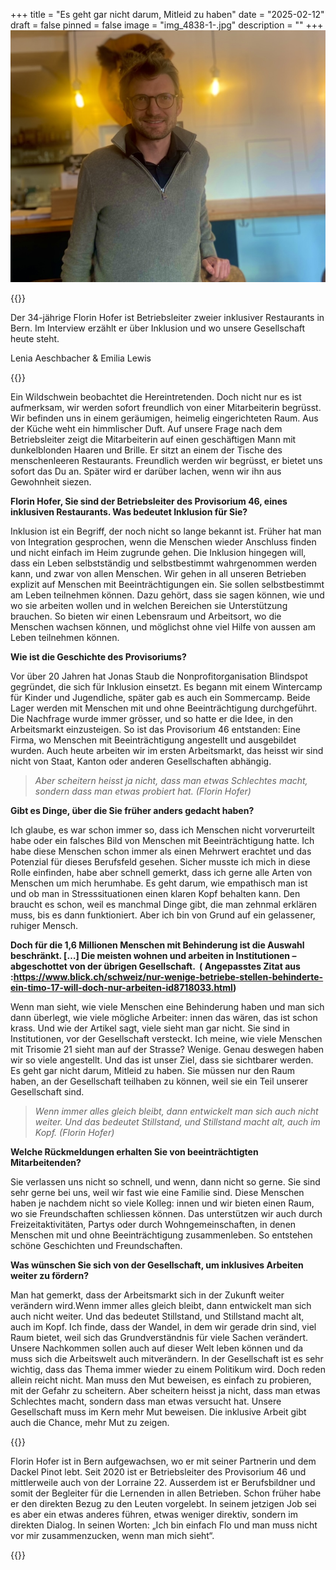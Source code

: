 +++
title = "Es geht gar nicht darum, Mitleid zu haben"
date = "2025-02-12"
draft = false
pinned = false
image = "img_4838-1-.jpg"
description = ""
+++
![Betriebsleiter Florin Hofer mit Wildschwein Gudrun im Hintergrund](img_4838-1-.jpg)

<!--StartFragment-->

{{<lead>}}

Der 34-jährige Florin Hofer ist Betriebsleiter zweier inklusiver Restaurants in Bern. Im Interview erzählt er über Inklusion und wo unsere Gesellschaft heute steht.

Lenia Aeschbacher & Emilia Lewis

{{</lead>}}

<!--EndFragment-->

Ein Wildschwein beobachtet die Hereintretenden. Doch nicht nur es ist aufmerksam, wir werden sofort freundlich von einer Mitarbeiterin begrüsst. Wir befinden uns in einem geräumigen, heimelig eingerichteten Raum. Aus der Küche weht ein himmlischer Duft. Auf unsere Frage nach dem Betriebsleiter zeigt die Mitarbeiterin auf einen geschäftigen Mann mit dunkelblonden Haaren und Brille. Er sitzt an einem der Tische des menschenleeren Restaurants. Freundlich werden wir begrüsst, er bietet uns sofort das Du an. Später wird er darüber lachen, wenn wir ihn aus Gewohnheit siezen.

**Florin Hofer, Sie sind der Betriebsleiter des Provisorium 46, eines inklusiven Restaurants. Was bedeutet Inklusion für Sie?**

Inklusion ist ein Begriff, der noch nicht so lange bekannt ist. Früher hat man von Integration gesprochen, wenn die Menschen wieder Anschluss finden und nicht einfach im Heim zugrunde gehen. Die Inklusion hingegen will, dass ein Leben selbstständig und selbstbestimmt wahrgenommen werden kann, und zwar von allen Menschen. Wir gehen in all unseren Betrieben explizit auf Menschen mit Beeinträchtigungen ein. Sie sollen selbstbestimmt am Leben teilnehmen können. Dazu gehört, dass sie sagen können, wie und wo sie arbeiten wollen und in welchen Bereichen sie Unterstützung brauchen. So bieten wir einen Lebensraum und Arbeitsort, wo die Menschen wachsen können, und möglichst ohne viel Hilfe von aussen am Leben teilnehmen können.

**Wie ist die Geschichte des Provisoriums?**

Vor über 20 Jahren hat Jonas Staub die Nonprofitorganisation Blindspot gegründet, die sich für Inklusion einsetzt. Es begann mit einem Wintercamp für Kinder und Jugendliche, später gab es auch ein Sommercamp. Beide Lager werden mit Menschen mit und ohne Beeinträchtigung durchgeführt. Die Nachfrage wurde immer grösser, und so hatte er die Idee, in den Arbeitsmarkt einzusteigen. So ist das Provisorium 46 entstanden: Eine Firma, wo Menschen mit Beeinträchtigung angestellt und ausgebildet wurden. Auch heute arbeiten wir im ersten Arbeitsmarkt, das heisst wir sind nicht von Staat, Kanton oder anderen Gesellschaften abhängig.

> *Aber scheitern heisst ja nicht, dass man etwas Schlechtes macht, sondern dass man etwas probiert hat. (Florin Hofer)*

**Gibt es Dinge, über die Sie früher anders gedacht haben?**

Ich glaube, es war schon immer so, dass ich Menschen nicht vorverurteilt habe oder ein falsches Bild von Menschen mit Beeinträchtigung hatte. Ich habe diese Menschen schon immer als einen Mehrwert erachtet und das Potenzial für dieses Berufsfeld gesehen. Sicher musste ich mich in diese Rolle einfinden, habe aber schnell gemerkt, dass ich gerne alle Arten von Menschen um mich herumhabe. Es geht darum, wie empathisch man ist und ob man in Stresssituationen einen klaren Kopf behalten kann. Den braucht es schon, weil es manchmal Dinge gibt, die man zehnmal erklären muss, bis es dann funktioniert. Aber ich bin von Grund auf ein gelassener, ruhiger Mensch.

**Doch für die 1,6 Millionen Menschen mit Behinderung ist die Auswahl beschränkt. \[…] Die meisten wohnen und arbeiten in Institutionen – abgeschottet von der übrigen Gesellschaft.  ( Angepasstes Zitat aus :<https://www.blick.ch/schweiz/nur-wenige-betriebe-stellen-behinderte-ein-timo-17-will-doch-nur-arbeiten-id8718033.html>)**

Wenn man sieht, wie viele Menschen eine Behinderung haben und man sich dann überlegt, wie viele mögliche Arbeiter: innen das wären, das ist schon krass. Und wie der Artikel sagt, viele sieht man gar nicht. Sie sind in Institutionen, vor der Gesellschaft versteckt. Ich meine, wie viele Menschen mit Trisomie 21 sieht man auf der Strasse? Wenige. Genau deswegen haben wir so viele angestellt. Und das ist unser Ziel, dass sie sichtbarer werden. Es geht gar nicht darum, Mitleid zu haben. Sie müssen nur den Raum haben, an der Gesellschaft teilhaben zu können, weil sie ein Teil unserer Gesellschaft sind.

> *Wenn immer alles gleich bleibt, dann entwickelt man sich auch nicht weiter. Und das bedeutet Stillstand, und Stillstand macht alt, auch im Kopf. (Florin Hofer)*

**Welche Rückmeldungen erhalten Sie von beeinträchtigten Mitarbeitenden?** 

Sie verlassen uns nicht so schnell, und wenn, dann nicht so gerne. Sie sind sehr gerne bei uns, weil wir fast wie eine Familie sind. Diese Menschen haben je nachdem nicht so viele Kolleg: innen und wir bieten einen Raum, wo sie Freundschaften schliessen können. Das unterstützen wir auch durch Freizeitaktivitäten, Partys oder durch Wohngemeinschaften, in denen Menschen mit und ohne Beeinträchtigung zusammenleben. So entstehen schöne Geschichten und Freundschaften.

**Was wünschen Sie sich von der Gesellschaft, um inklusives Arbeiten weiter zu fördern?** 

Man hat gemerkt, dass der Arbeitsmarkt sich in der Zukunft weiter verändern wird.Wenn immer alles gleich bleibt, dann entwickelt man sich auch nicht weiter. Und das bedeutet Stillstand, und Stillstand macht alt, auch im Kopf. Ich finde, dass der Wandel, in dem wir gerade drin sind, viel Raum bietet, weil sich das Grundverständnis für viele Sachen verändert. Unsere Nachkommen sollen auch auf dieser Welt leben können und da muss sich die Arbeitswelt auch mitverändern. In der Gesellschaft ist es sehr wichtig, dass das Thema immer wieder zu einem Politikum wird. Doch reden allein reicht nicht. Man muss den Mut beweisen, es einfach zu probieren, mit der Gefahr zu scheitern. Aber scheitern heisst ja nicht, dass man etwas Schlechtes macht, sondern dass man etwas versucht hat. Unsere Gesellschaft muss im Kern mehr Mut beweisen. Die inklusive Arbeit gibt auch die Chance, mehr Mut zu zeigen.



<!--StartFragment-->

{{<box>}}

<!--EndFragment-->

Florin Hofer ist in Bern aufgewachsen, wo er mit seiner Partnerin und dem Dackel Pinot lebt. Seit 2020 ist er Betriebsleiter des Provisorium 46 und mittlerweile auch von der Lorraine 22. Ausserdem ist er Berufsbildner und somit der Begleiter für die Lernenden in allen Betrieben. Schon früher habe er den direkten Bezug zu den Leuten vorgelebt. In seinem jetzigen Job sei es aber ein etwas anderes führen, etwas weniger direktiv, sondern im direkten Dialog. In seinen Worten: „Ich bin einfach Flo und man muss nicht vor mir zusammenzucken, wenn man mich sieht“. 

<!--StartFragment-->

{{</box>}}

<!--EndFragment-->